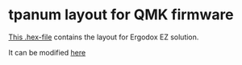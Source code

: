 # tpanum layout for QMK firmware
[This .hex-file](ergodox_ez_firmware_kjwrgp_tpanum_colemak.hex) contains the layout for Ergodox EZ solution.

It can be modified [here](http://configure.ergodox-ez.com/keyboard_layouts/kjwrgp/edit)
